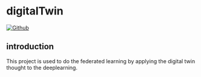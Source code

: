 # digitalTwin
[![Github](http://github-svg-buttons.herokuapp.com/star.svg?user=binarywang&repo=java-testdata-generator&style=flat&background=1081C1)](https://github.com/HDL951236874/digitalTwin)

## introduction
This project is used to do the federated learning by applying the digital twin thought to the deeplearning.
